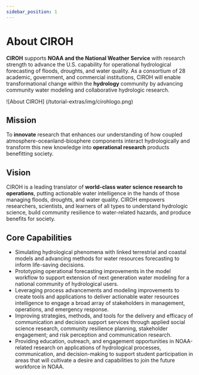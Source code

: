 ```yaml
---
sidebar_position: 1
---
```


# About CIROH

**CIROH** supports **NOAA and the National Weather Service** with research strength to advance the U.S. capability for operational hydrological forecasting of floods, droughts, and water quality. As a consortium of 28 academic, government, and commercial institutions, CIROH will enable transformational change within the **hydrology** community by advancing community water modeling and collaborative hydrologic research.

 ![About CIROH] (/tutorial-extras/img/cirohlogo.png)
        

## Mission

To **innovate** research that enhances our understanding of how coupled atmosphere-oceanland-biosphere components interact hydrologically and transform this new knowledge into **operational research** products benefitting society.

## Vision

CIROH is a leading translator of **world-class water science research to operations**, putting actionable water intelligence in the hands of those managing floods, droughts, and water quality. CIROH empowers researchers, scientists, and learners of all types to understand hydrologic science, build community resilience to water-related hazards, and produce benefits for society.

## Core Capabilities

- Simulating hydrological phenomena with linked terrestrial and coastal models and advancing methods for water resources forecasting to inform life-saving decisions.
- Prototyping operational forecasting improvements in the model workflow to support extension of next generation water modeling for a national community of hydrological users.
- Leveraging process advancements and modeling improvements to create tools and applications to deliver actionable water resources intelligence to engage a broad array of stakeholders in management, operations, and emergency response.
- Improving strategies, methods, and tools for the delivery and efficacy of communication and decision support services through applied social science research, community resilience planning, stakeholder engagement; and risk perception and communication research.
- Providing education, outreach, and engagement opportunities in NOAA-related research on applications of hydrological processes, communication, and decision-making to support student participation in areas that will cultivate a desire and capabilities to join the future workforce in NOAA.

<!---

## Generate a new site

Generate a new Docusaurus site using the **classic template**.

The classic template will automatically be added to your project after you run the command:

```bash
npm init docusaurus@latest my-website classic
```

You can type this command into Command Prompt, Powershell, Terminal, or any other integrated terminal of your code editor.

The command also installs all necessary dependencies you need to run Docusaurus.

## Start your site

Run the development server:

```bash
cd my-website
npm run start
```

The `cd` command changes the directory you're working with. In order to work with your newly created Docusaurus site, you'll need to navigate the terminal there.

The `npm run start` command builds your website locally and serves it through a development server, ready for you to view at http://localhost:3000/.

Open `docs/intro.md` (this page) and edit some lines: the site **reloads automatically** and displays your changes.
-->
